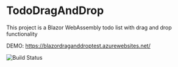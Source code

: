 # TodoDragAndDrop
This project is a Blazor WebAssembly todo list with drag and drop functionality

DEMO: https://blazordraganddroptest.azurewebsites.net/

![Build Status](https://dev.azure.com/plifesv/GithubIntegration/_apis/build/status/davicbaba.TodoDragAndDrop?branchName=main)
